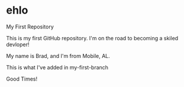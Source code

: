 # ehlo
My First Repository

This is my first GitHub repository. I'm on the road to becoming a skiled devloper!

My name is Brad, and I'm from Mobile, AL.

This is what I've added in my-first-branch

Good Times!